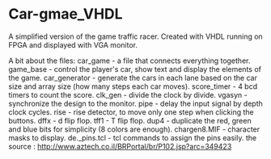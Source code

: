 # Car-gmae_VHDL
A simplified version of  the game traffic racer. Created with VHDL running on FPGA and displayed with VGA monitor.

A bit about the files:
car_game - a file that connects everything together. 
game_base - control the player's car, show text and display the elements of the game.
car_generator - generate the cars in each lane based on the car size and array size (how many steps each car moves).
score_timer - 4 bcd timers to count the score.
clk_gen - divide the clock by divide.
vgasyn - synchronize the design to the monitor.
pipe - delay the input signal by depth clock cycles.
rise - rise detector, to move only one step when clicking the buttons.
dffx - d flip flop.
tff1 - T flip flop.
dup4 - duplicate the red, green and blue bits for simplicity (8 colors are enough).
chargen8.MIF - character masks  to display.
de._pins.tcl - tcl commands to assign the pins easily. the source : http://www.aztech.co.il/BRPortal/br/P102.jsp?arc=349423
